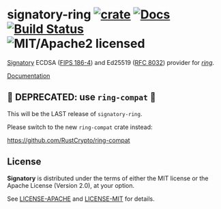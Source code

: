 # signatory-ring [![crate][crate-image]][crate-link] [![Docs][docs-image]][docs-link] [![Build Status][build-image]][build-link] ![MIT/Apache2 licensed][license-image]

[Signatory] ECDSA ([FIPS 186-4]) and Ed25519 ([RFC 8032]) provider for [*ring*].

[Documentation](https://docs.rs/signatory-ring/)

[Signatory]: https://github.com/iqlusioninc/signatory
[FIPS 186-4]: https://csrc.nist.gov/publications/detail/fips/186/4/final
[RFC 8032]: https://tools.ietf.org/html/rfc8032
[*ring*]: https://github.com/briansmith/ring

## 🚨 DEPRECATED: use `ring-compat` 🚨

This will be the LAST release of `signatory-ring`.

Please switch to the new `ring-compat` crate instead:

https://github.com/RustCrypto/ring-compat

## License

**Signatory** is distributed under the terms of either the MIT license or the
Apache License (Version 2.0), at your option.

See [LICENSE-APACHE](LICENSE-APACHE) and [LICENSE-MIT](LICENSE-MIT) for details.

[crate-image]: https://img.shields.io/crates/v/signatory-ring.svg
[crate-link]: https://crates.io/crates/signatory-ring
[docs-image]: https://docs.rs/signatory-ring/badge.svg
[docs-link]: https://docs.rs/signatory-ring/
[build-image]: https://github.com/iqlusioninc/signatory/workflows/Rust/badge.svg?branch=develop&event=push
[build-link]: https://github.com/iqlusioninc/signatory/actions
[license-image]: https://img.shields.io/badge/license-MIT/Apache2.0-blue.svg
